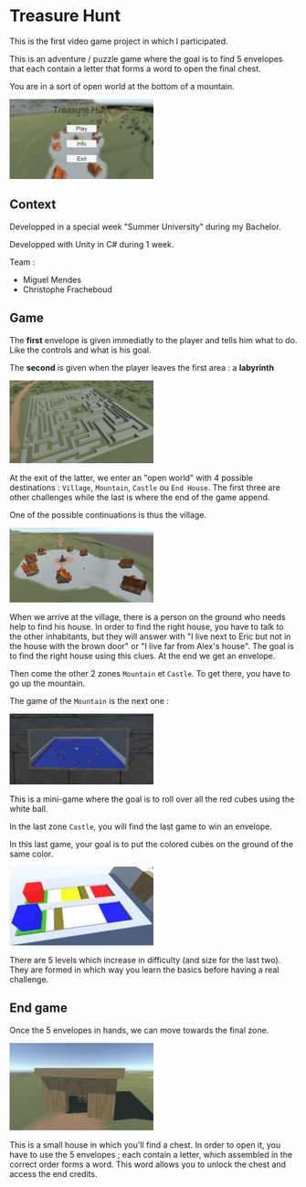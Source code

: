 # Treasure Hunt
This is the first video game project in which I participated.

This is an adventure / puzzle game where the goal is to find 5 envelopes that each contain a letter that forms a word to open the final chest.

You are in a sort of open world at the bottom of a mountain.

<img src="./Img/title.png" alt="Title" width="50%" />

## Context

Developped in a special week "Summer University" during my Bachelor.

Developped with Unity in C# during 1 week.

Team : 
 - Miguel Mendes
 - Christophe Fracheboud


## Game
The **first** envelope is given immediatly to the player and tells him what to do. Like the controls and what is his goal.

The **second** is given when the player leaves the first area : a **labyrinth**

<img src="./Img/labyrinth.png" alt="Labyrinth" width="50%" />

At the exit of the latter, we enter an "open world" with 4 possible destinations : `Village`, `Mountain`, `Castle` ou `End House`. The first three are other challenges while the last is where the end of the game append.

One of the possible continuations is thus the village.

<img src="./Img/village.png" alt="Village" width="50%" />

When we arrive at the village, there is a person on the ground who needs help to find his house. In order to find the right house, you have to talk to the other inhabitants, but they will answer with "I live next to Eric but not in the house with the brown door" or "I live far from Alex's house". The goal is to find the right house using this clues. At the end we get an envelope. 

Then come the other 2 zones `Mountain` et `Castle`. To get there, you have to go up the mountain.

The game of the `Mountain` is the next one :

<img src="./Img/mountain.png" alt="Mountain" width="50%" />

This is a mini-game where the goal is to roll over all the red cubes using the white ball.

In the last zone `Castle`, you will find the last game to win an envelope.

In this last game, your goal is to put the colored cubes on the ground of the same color.

<img src="./Img/castle.png" alt="Castle" width="50%" />

There are 5 levels which increase in difficulty (and size for the last two). They are formed in which way you learn the basics before having a real challenge.

## End game

Once the 5 envelopes in hands, we can move towards the final zone.

<img src="./Img/the_end.png" alt="End" width="50%" />

This is a small house in which you'll find a chest. In order to open it, you have to use the 5 envelopes ; each contain a letter, which assembled in the correct order forms a word. This word allows you to unlock the chest and access the end credits.
